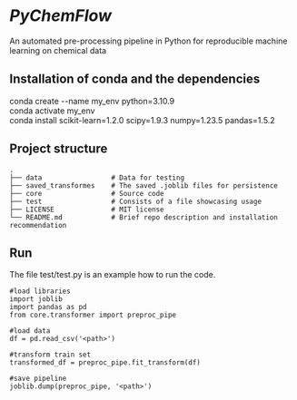 # <em>PyChemFlow</em>
 An automated pre-processing pipeline in Python for reproducible machine learning on chemical data


## Installation of conda and the dependencies

conda create --name my_env python=3.10.9 <br>
conda activate my_env <br>
conda install scikit-learn=1.2.0 scipy=1.9.3 numpy=1.23.5 pandas=1.5.2 <br>

## Project structure

    .
    ├── data                 # Data for testing
    ├── saved_transformes    # The saved .joblib files for persistence
    ├── core                 # Source code
	├── test                 # Consists of a file showcasing usage
	├── LICENSE              # MIT license
    └── README.md            # Brief repo description and installation recommendation

## Run 
The file test/test.py is an example how to run the code.
	
	#load libraries
	import joblib
	import pandas as pd
	from core.transformer import preproc_pipe
	
	#load data
	df = pd.read_csv('<path>')

	#transform train set
	transformed_df = preproc_pipe.fit_transform(df)
	
	#save pipeline
	joblib.dump(preproc_pipe, '<path>')
	